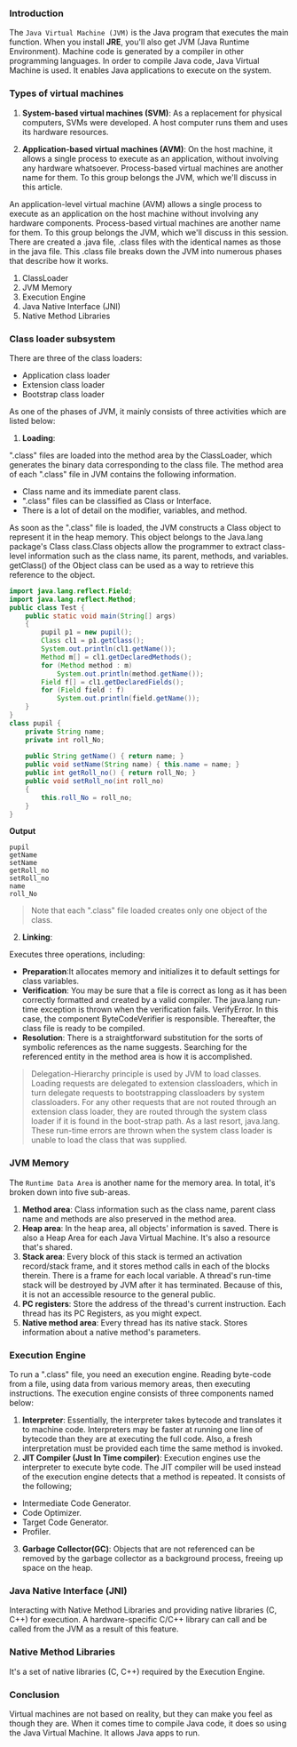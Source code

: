 ### Introduction
The `Java Virtual Machine (JVM)` is the Java program that executes the main function. When you install **JRE**, you'll also get JVM (Java Runtime Environment). Machine code is generated by a compiler in other programming languages. In order to compile Java code, Java Virtual Machine is used. It enables Java applications to execute on the system.
### Types of virtual machines
1. **System-based virtual machines (SVM)**: As a replacement for physical computers, SVMs were developed. A host computer runs them and uses its hardware resources.

2. **Application-based virtual machines (AVM)**: On the host machine, it allows a single process to execute as an application, without involving any hardware whatsoever. Process-based virtual machines are another name for them. To this group belongs the JVM, which we'll discuss in this article.

An application-level virtual machine (AVM) allows a single process to execute as an application on the host machine without involving any hardware components. Process-based virtual machines are another name for them. To this group belongs the JVM, which we'll discuss in this session.
There are created a .java file, .class files with the identical names as those in the java file. This .class file breaks down the JVM into numerous phases that describe how it works.
1. ClassLoader
2. JVM Memory 
3. Execution Engine 
4. Java Native Interface (JNI)
5. Native Method Libraries
### Class loader subsystem
There are three of the class loaders:
- Application class loader
- Extension class loader
- Bootstrap class loader

As one of the phases of JVM, it mainly consists of three activities which are listed below:
1. **Loading**:

 ".class" files are loaded into the method area by the ClassLoader, which generates the binary data corresponding to the class file. The method area of each ".class" file in JVM contains the following information.
- Class name and its immediate parent class.
- ".class" files can be classified as Class or Interface.
- There is a lot of detail on the modifier, variables, and method.

As soon as the ".class" file is loaded, the JVM constructs a Class object to represent it in the heap memory. This object belongs to the Java.lang package's Class class.Class objects allow the programmer to extract class-level information such as the class name, its parent, methods, and variables. getClass() of the Object class can be used as a way to retrieve this reference to the object.
```java
import java.lang.reflect.Field;
import java.lang.reflect.Method;
public class Test {
    public static void main(String[] args)
    {
        pupil p1 = new pupil();
        Class cl1 = p1.getClass();
        System.out.println(cl1.getName());
        Method m[] = cl1.getDeclaredMethods();
        for (Method method : m)
            System.out.println(method.getName());
        Field f[] = cl1.getDeclaredFields();
        for (Field field : f)
            System.out.println(field.getName());
    }
}
class pupil {
    private String name;
    private int roll_No;
  
    public String getName() { return name; }
    public void setName(String name) { this.name = name; }
    public int getRoll_no() { return roll_No; }
    public void setRoll_no(int roll_no)
    {
        this.roll_No = roll_no;
    }
}
```
**Output**
```
pupil
getName
setName
getRoll_no
setRoll_no
name
roll_No
```
>Note that each ".class" file loaded creates only one object of the class.

2. **Linking**:

Executes three operations, including:

- **Preparation**:It allocates memory and initializes it to default settings for class variables.
- **Verification**: You may be sure that a file is correct as long as it has been correctly formatted and created by a valid compiler. The java.lang run-time exception is thrown when the verification fails. VerifyError. In this case, the component ByteCodeVerifier is responsible. Thereafter, the class file is ready to be compiled.
- **Resolution**: There is a straightforward substitution for the sorts of symbolic references as the name suggests. Searching for the referenced entity in the method area is how it is accomplished.

>Delegation-Hierarchy principle is used by JVM to load classes. Loading requests are delegated to extension classloaders, which in turn delegate requests to bootstrapping classloaders by system classloaders. For any other requests that are not routed through an extension class loader, they are routed through the system class loader if it is found in the boot-strap path. As a last resort, java.lang. These run-time errors are thrown when the system class loader is unable to load the class that was supplied.
### JVM Memory 
The `Runtime Data Area` is another name for the memory area. In total, it's broken down into five sub-areas.

1. **Method area**: Class information such as the class name, parent class name and methods are also preserved in the method area.
2. **Heap area**: In the heap area, all objects' information is saved. There is also a Heap Area for each Java Virtual Machine. It's also a resource that's shared.
3. **Stack area**: Every block of this stack is termed an activation record/stack frame, and it stores method calls in each of the blocks therein. There is a frame for each local variable. A thread's run-time stack will be destroyed by JVM after it has terminated. Because of this, it is not an accessible resource to the general public.
4. **PC registers**: Store the address of the thread's current instruction. Each thread has its PC Registers, as you might expect.
5. **Native method area**: Every thread has its native stack. Stores information about a native method's parameters.
### Execution Engine
To run a ".class" file, you need an execution engine. Reading byte-code from a file, using data from various memory areas, then executing instructions. The execution engine consists of three components named below:

1. **Interpreter**: Essentially, the interpreter takes bytecode and translates it to machine code. Interpreters may be faster at running one line of bytecode than they are at executing the full code. Also, a fresh interpretation must be provided each time the same method is invoked.
2. **JIT Compiler (Just In Time compiler)**: Execution engines use the interpreter to execute byte code. The JIT compiler will be used instead of the execution engine detects that a method is repeated. It consists of the following;
-  Intermediate Code Generator.
- Code Optimizer.
- Target Code Generator.
- Profiler.
3. **Garbage Collector(GC)**: Objects that are not referenced can be removed by the garbage collector as a background process, freeing up space on the heap.
### Java Native Interface (JNI)
Interacting with Native Method Libraries and providing native libraries (C, C++) for execution. A hardware-specific C/C++ library can call and be called from the JVM as a result of this feature.
### Native Method Libraries
It's a set of native libraries (C, C++) required by the Execution Engine.
### Conclusion
Virtual machines are not based on reality, but they can make you feel as though they are.  When it comes time to compile Java code, it does so using the Java Virtual Machine. It allows Java apps to run.
